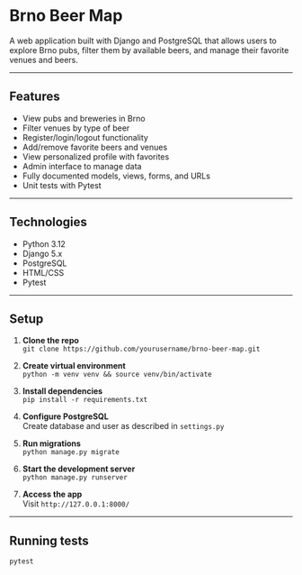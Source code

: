 # Brno Beer Map 

A web application built with Django and PostgreSQL that allows users to explore Brno pubs, filter them by available beers, and manage their favorite venues and beers.

---
## Features

- View pubs and breweries in Brno
- Filter venues by type of beer
- Register/login/logout functionality
- Add/remove favorite beers and venues
- View personalized profile with favorites
- Admin interface to manage data
- Fully documented models, views, forms, and URLs
- Unit tests with Pytest

---

## Technologies

- Python 3.12
- Django 5.x
- PostgreSQL
- HTML/CSS 
- Pytest

---

## Setup

1. **Clone the repo**  
   `git clone https://github.com/yourusername/brno-beer-map.git`

2. **Create virtual environment**  
   `python -m venv venv && source venv/bin/activate`

3. **Install dependencies**  
   `pip install -r requirements.txt`

4. **Configure PostgreSQL**  
   Create database and user as described in `settings.py`

5. **Run migrations**  
   `python manage.py migrate`

6. **Start the development server**  
   `python manage.py runserver`

7. **Access the app**  
   Visit `http://127.0.0.1:8000/`

---

## Running tests

```bash
pytest
